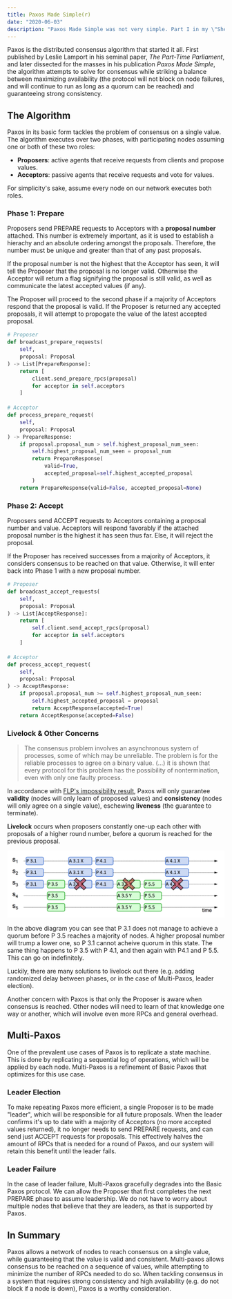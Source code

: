 ```yaml
---
title: Paxos Made Simple(r)
date: "2020-06-03"
description: "Paxos Made Simple was not very simple. Part I in my \"Shelter in place is boring, so I might as well read up on Distributed Systems\" series."
---
```


Paxos is the distributed consensus algorithm that started it all. First published by Leslie Lamport in his seminal paper, *The Part-Time Parliament*, and later dissected for the masses in his publication *Paxos Made Simple*, the algorithm attempts to solve for consensus while striking a balance between maximizing availability (the protocol will not block on node failures, and will continue to run as long as a quorum can be reached) and guaranteeing strong consistency. 

## The Algorithm

Paxos in its basic form tackles the problem of consensus on a single value. The algorithm executes over two phases, with participating nodes assuming one or both of these two roles:

- **Proposers**: active agents that receive requests from clients and propose values.
- **Acceptors**: passive agents that receive requests and vote for values.

For simplicity's sake, assume every node on our network executes both roles. 

### Phase 1: Prepare

Proposers send PREPARE requests to Acceptors with a **proposal number** attached. This number is extremely important, as it is used to establish a hierachy and an absolute ordering amongst the proposals. Therefore, the number must be unique and greater than that of any past proposals.

If the proposal number is not the highest that the Acceptor has seen, it will tell the Proposer that the proposal is no longer valid. Otherwise the Acceptor will return a flag signifying the proposal is still valid, as well as communicate the latest accepted values (if any). 

The Proposer will proceed to the second phase if a majority of Acceptors respond that the proposal is valid. If the Proposer is returned any accepted proposals, it will attempt to propogate the value of the latest accepted proposal.

```python
# Proposer
def broadcast_prepare_requests(
    self,
    proposal: Proposal
) -> List[PrepareResponse]:
    return [
        client.send_prepare_rpcs(proposal)
        for acceptor in self.acceptors
    ]

# Acceptor
def process_prepare_request(
    self,
    proposal: Proposal
) -> PrepareResponse:
    if proposal.proposal_num > self.highest_proposal_num_seen:
        self.highest_proposal_num_seen = proposal_num
        return PrepareResponse(
            valid=True,
            accepted_proposal=self.highest_accepted_proposal
        )
    return PrepareResponse(valid=False, accepted_proposal=None)
```

### Phase 2: Accept

Proposers send ACCEPT requests to Acceptors containing a proposal number and value. Acceptors will respond favorably if the attached proposal number is the highest it has seen thus far. Else, it will reject the proposal.

If the Proposer has received successes from a majority of Acceptors, it considers consensus to be reached on that value. Otherwise, it will enter back into Phase 1 with a new proposal number.

```python
# Proposer
def broadcast_accept_requests(    
    self,
    proposal: Proposal
) -> List[AcceptResponse]:
    return [
        self.client.send_accept_rpcs(proposal)
        for acceptor in self.acceptors
    ]

# Acceptor
def process_accept_request(
    self,
    proposal: Proposal
) -> AcceptResponse:
    if proposal.proposal_num >= self.highest_proposal_num_seen:
        self.highest_accepted_proposal = proposal
        return AcceptResponse(accepted=True)
    return AcceptResponse(accepted=False)
```

### Livelock & Other Concerns

> The consensus problem involves an asynchronous system of processes, some of which may be
unreliable. The problem is for the reliable processes to agree on a binary value. (...) it is shown
that every protocol for this problem has the possibility of nontermination, even with only one faulty
process.

In accordance with [FLP's impossibility result](https://dl.acm.org/doi/pdf/10.1145/3149.214121), Paxos will only guarantee **validity** (nodes will only learn of proposed values) and **consistency** (nodes will only agree on a single value), eschewing **liveness** (the guarantee to terminate).

**Livelock** occurs when proposers constantly one-up each other with proposals of a higher round number, before a quorum is reached for the previous proposal.

![livelock](livelock.png)

In the above diagram you can see that P 3.1 does not manage to achieve a quorum before P 3.5 reaches a majority of nodes. A higher proposal number will trump a lower one, so P 3.1 cannot acheive quorum in this state. The same thing happens to P 3.5 with P 4.1, and then again with P4.1 and P 5.5. This can go on indefinitely.

Luckily, there are many solutions to livelock out there (e.g. adding randomized delay between phases, or in the case of Multi-Paxos, leader election).

Another concern with Paxos is that only the Proposer is aware when consensus is reached. Other nodes will need to learn of that knowledge one way or another, which will involve even more RPCs and general overhead.

## Multi-Paxos

One of the prevalent use cases of Paxos is to replicate a state machine. This is done by replicating a sequential log of operations, which will be applied by each node. Multi-Paxos is a refinement of Basic Paxos that optimizes for this use case.

### Leader Election

To make repeating Paxos more efficient, a single Proposer is to be made "leader", which will be responsible for all future proposals. When the leader confirms it's up to date with a majority of Acceptors (no more accepted values returned), it no longer needs to send PREPARE requests, and can send just ACCEPT requests for proposals. This effectively halves the amount of RPCs that is needed for a round of Paxos, and our system will retain this benefit until the leader fails. 

### Leader Failure

In the case of leader failure, Multi-Paxos gracefully degrades into the Basic Paxos protocol. We can allow the Proposer that first completes the next PREPARE phase to assume leadership. We do not have to worry about multiple nodes that believe that they are leaders, as that is supported by Paxos.

## In Summary

Paxos allows a network of nodes to reach consensus on a single value, while guaranteeing that the value is valid and consistent. Multi-paxos allows consensus to be reached on a sequence of values, while attempting to minimize the number of RPCs needed to do so. When tackling consensus in a system that requires strong consistency and high availability (e.g. do not block if a node is down), Paxos is a worthy consideration.